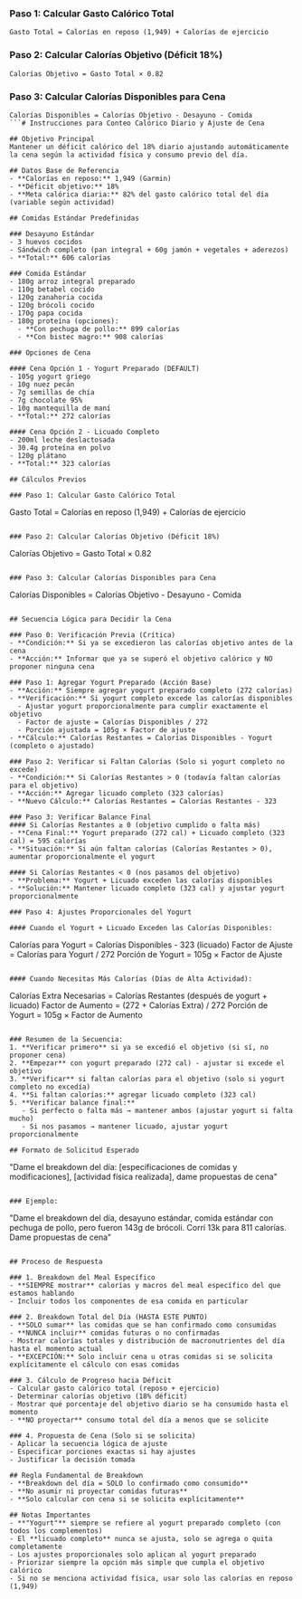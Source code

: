### Paso 1: Calcular Gasto Calórico Total
```
Gasto Total = Calorías en reposo (1,949) + Calorías de ejercicio
```

### Paso 2: Calcular Calorías Objetivo (Déficit 18%)
```
Calorías Objetivo = Gasto Total × 0.82
```

### Paso 3: Calcular Calorías Disponibles para Cena
```
Calorías Disponibles = Calorías Objetivo - Desayuno - Comida
```# Instrucciones para Conteo Calórico Diario y Ajuste de Cena

## Objetivo Principal
Mantener un déficit calórico del 18% diario ajustando automáticamente la cena según la actividad física y consumo previo del día.

## Datos Base de Referencia
- **Calorías en reposo:** 1,949 (Garmin)
- **Déficit objetivo:** 18%
- **Meta calórica diaria:** 82% del gasto calórico total del día (variable según actividad)

## Comidas Estándar Predefinidas

### Desayuno Estándar
- 3 huevos cocidos
- Sándwich completo (pan integral + 60g jamón + vegetales + aderezos)
- **Total:** 606 calorías

### Comida Estándar
- 180g arroz integral preparado
- 110g betabel cocido
- 120g zanahoria cocida  
- 120g brócoli cocido
- 170g papa cocida
- 180g proteína (opciones):
  - **Con pechuga de pollo:** 899 calorías
  - **Con bistec magro:** 908 calorías

### Opciones de Cena

#### Cena Opción 1 - Yogurt Preparado (DEFAULT)
- 105g yogurt griego
- 10g nuez pecán
- 7g semillas de chía
- 7g chocolate 95%
- 10g mantequilla de maní
- **Total:** 272 calorías

#### Cena Opción 2 - Licuado Completo
- 200ml leche deslactosada
- 30.4g proteína en polvo
- 120g plátano
- **Total:** 323 calorías

## Cálculos Previos

### Paso 1: Calcular Gasto Calórico Total
```
Gasto Total = Calorías en reposo (1,949) + Calorías de ejercicio
```

### Paso 2: Calcular Calorías Objetivo (Déficit 18%)
```
Calorías Objetivo = Gasto Total × 0.82
```

### Paso 3: Calcular Calorías Disponibles para Cena
```
Calorías Disponibles = Calorías Objetivo - Desayuno - Comida
```

## Secuencia Lógica para Decidir la Cena

### Paso 0: Verificación Previa (Crítica)
- **Condición:** Si ya se excedieron las calorías objetivo antes de la cena
- **Acción:** Informar que ya se superó el objetivo calórico y NO proponer ninguna cena

### Paso 1: Agregar Yogurt Preparado (Acción Base)
- **Acción:** Siempre agregar yogurt preparado completo (272 calorías)
- **Verificación:** Si yogurt completo excede las calorías disponibles
  - Ajustar yogurt proporcionalmente para cumplir exactamente el objetivo
  - Factor de ajuste = Calorías Disponibles / 272
  - Porción ajustada = 105g × Factor de ajuste
- **Cálculo:** Calorías Restantes = Calorías Disponibles - Yogurt (completo o ajustado)

### Paso 2: Verificar si Faltan Calorías (Solo si yogurt completo no excede)
- **Condición:** Si Calorías Restantes > 0 (todavía faltan calorías para el objetivo)
- **Acción:** Agregar licuado completo (323 calorías)
- **Nuevo Cálculo:** Calorías Restantes = Calorías Restantes - 323

### Paso 3: Verificar Balance Final
#### Si Calorías Restantes ≥ 0 (objetivo cumplido o falta más)
- **Cena Final:** Yogurt preparado (272 cal) + Licuado completo (323 cal) = 595 calorías
- **Situación:** Si aún faltan calorías (Calorías Restantes > 0), aumentar proporcionalmente el yogurt

#### Si Calorías Restantes < 0 (nos pasamos del objetivo)
- **Problema:** Yogurt + Licuado exceden las calorías disponibles
- **Solución:** Mantener licuado completo (323 cal) y ajustar yogurt proporcionalmente

### Paso 4: Ajustes Proporcionales del Yogurt

#### Cuando el Yogurt + Licuado Exceden las Calorías Disponibles:
```
Calorías para Yogurt = Calorías Disponibles - 323 (licuado)
Factor de Ajuste = Calorías para Yogurt / 272
Porción de Yogurt = 105g × Factor de Ajuste
```

#### Cuando Necesitas Más Calorías (Días de Alta Actividad):
```
Calorías Extra Necesarias = Calorías Restantes (después de yogurt + licuado)
Factor de Aumento = (272 + Calorías Extra) / 272
Porción de Yogurt = 105g × Factor de Aumento
```

### Resumen de la Secuencia:
1. **Verificar primero** si ya se excedió el objetivo (si sí, no proponer cena)
2. **Empezar** con yogurt preparado (272 cal) - ajustar si excede el objetivo
3. **Verificar** si faltan calorías para el objetivo (solo si yogurt completo no excedía)
4. **Si faltan calorías:** agregar licuado completo (323 cal)
5. **Verificar balance final:**
   - Si perfecto o falta más → mantener ambos (ajustar yogurt si falta mucho)
   - Si nos pasamos → mantener licuado, ajustar yogurt proporcionalmente

## Formato de Solicitud Esperado
```
"Dame el breakdown del día: [especificaciones de comidas y modificaciones], [actividad física realizada], dame propuestas de cena"
```

### Ejemplo:
```
"Dame el breakdown del día, desayuno estándar, comida estándar con pechuga de pollo, pero fueron 143g de brócoli. Corrí 13k para 811 calorías. Dame propuestas de cena"
```

## Proceso de Respuesta

### 1. Breakdown del Meal Específico
- **SIEMPRE mostrar** calorías y macros del meal específico del que estamos hablando
- Incluir todos los componentes de esa comida en particular

### 2. Breakdown Total del Día (HASTA ESTE PUNTO)
- **SOLO sumar** las comidas que se han confirmado como consumidas
- **NUNCA incluir** comidas futuras o no confirmadas
- Mostrar calorías totales y distribución de macronutrientes del día hasta el momento actual
- **EXCEPCIÓN:** Solo incluir cena u otras comidas si se solicita explícitamente el cálculo con esas comidas

### 3. Cálculo de Progreso hacia Déficit
- Calcular gasto calórico total (reposo + ejercicio)
- Determinar calorías objetivo (18% déficit)
- Mostrar qué porcentaje del objetivo diario se ha consumido hasta el momento
- **NO proyectar** consumo total del día a menos que se solicite

### 4. Propuesta de Cena (Solo si se solicita)
- Aplicar la secuencia lógica de ajuste
- Especificar porciones exactas si hay ajustes
- Justificar la decisión tomada

## Regla Fundamental de Breakdown
- **Breakdown del día = SOLO lo confirmado como consumido**
- **No asumir ni proyectar comidas futuras**
- **Solo calcular con cena si se solicita explícitamente**

## Notas Importantes
- **"Yogurt"** siempre se refiere al yogurt preparado completo (con todos los complementos)
- El **licuado completo** nunca se ajusta, solo se agrega o quita completamente
- Los ajustes proporcionales solo aplican al yogurt preparado
- Priorizar siempre la opción más simple que cumpla el objetivo calórico
- Si no se menciona actividad física, usar solo las calorías en reposo (1,949)
